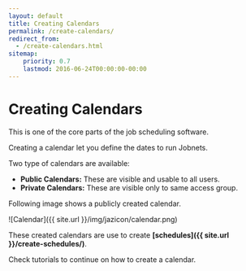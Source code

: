 ```yaml
---
layout: default
title: Creating Calendars
permalink: /create-calendars/
redirect_from:
  - /create-calendars.html
sitemap:
    priority: 0.7
    lastmod: 2016-06-24T00:00:00-00:00
---
```


# <i class="fa fa-calendar"></i> Creating Calendars

This is one of the core parts of the job scheduling software.

Creating a calendar let you define the dates to run Jobnets.

Two type of calendars are available:

*   **Public Calendars:** These are visible and usable to all users.
*   **Private Calendars:** These are visible only to same access group.

Following image shows a publicly created calendar.

![Calendar]({{ site.url }}/img/jazicon/calendar.png)

These created calendars are use to create **[schedules]({{ site.url }}/create-schedules/)**.

Check tutorials to continue on how to create a calendar.